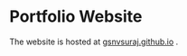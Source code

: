 # Portfolio Website

The website is hosted at [gsnvsuraj.github.io](https://gsnvsuraj.github.io/) .
